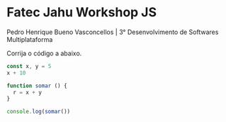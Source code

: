 # Fatec Jahu Workshop JS

Pedro Henrique Bueno Vasconcellos | 3° Desenvolvimento de Softwares Multiplataforma

Corrija o código a abaixo.

```js
const x, y = 5
x + 10

function somar () {
  r = x + y
}

console.log(somar())
```

